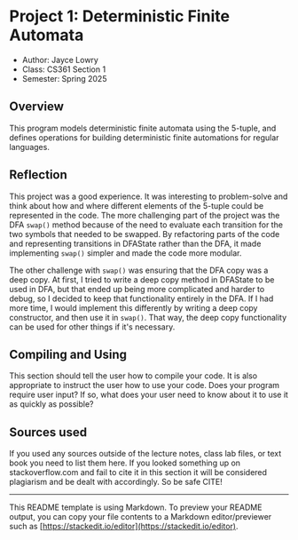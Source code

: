 # Project 1: Deterministic Finite Automata

* Author: Jayce Lowry
* Class: CS361 Section 1
* Semester: Spring 2025

## Overview

This program models deterministic finite automata using the 5-tuple, and defines
operations for building deterministic finite automations for regular languages.

## Reflection

This project was a good experience. It was interesting to problem-solve and 
think about how and where different elements of the 5-tuple could be represented 
in the code. The more challenging part of the project was the DFA `swap()` method
because of the need to evaluate each transition for the two symbols that needed 
to be swapped. By refactoring parts of the code and representing transitions in
DFAState rather than the DFA, it made implementing `swap()` simpler and made the
code more modular.

The other challenge with `swap()` was ensuring that the DFA copy was a
deep copy. At first, I tried to write a deep copy method in DFAState to be used
in DFA, but that ended up being more complicated and harder to debug, so I
decided to keep that functionality entirely in the DFA. If I had more time, I would
implement this differently by writing a deep copy constructor, and then use it in
`swap()`. That way, the deep copy functionality can be used for other things if
it's necessary.

## Compiling and Using



This section should tell the user how to compile your code.  It is
also appropriate to instruct the user how to use your code. Does your
program require user input? If so, what does your user need to know
about it to use it as quickly as possible?

## Sources used

If you used any sources outside of the lecture notes, class lab files,
or text book you need to list them here. If you looked something up on
stackoverflow.com and fail to cite it in this section it will be
considered plagiarism and be dealt with accordingly. So be safe CITE!

----------
This README template is using Markdown. To preview your README output,
you can copy your file contents to a Markdown editor/previewer such
as [https://stackedit.io/editor](https://stackedit.io/editor).